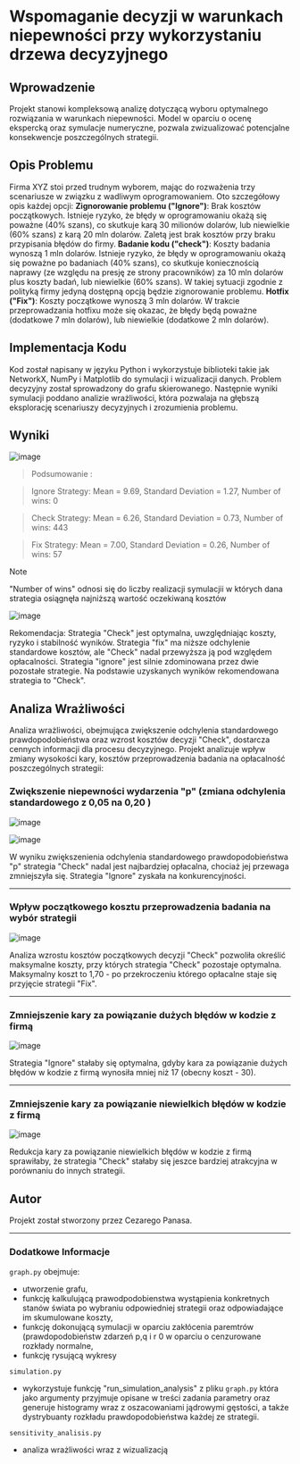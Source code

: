 # Wspomaganie decyzji w warunkach niepewności przy wykorzystaniu drzewa decyzyjnego
## Wprowadzenie

Projekt stanowi kompleksową analizę dotyczącą wyboru optymalnego rozwiązania w  warunkach niepewności. Model w oparciu o ocenę ekspercką oraz symulacje numeryczne, pozwala zwizualizować potencjalne konsekwencje poszczególnych strategii.

## Opis Problemu

Firma XYZ stoi przed trudnym wyborem, mając do rozważenia trzy scenariusze w związku z wadliwym oprogramowaniem. Oto szczegółowy opis każdej opcji: **Zignorowanie problemu ("Ignore")**: Brak kosztów początkowych. Istnieje ryzyko, że błędy w oprogramowaniu okażą się poważne (40% szans), co skutkuje karą 30 milionów dolarów, lub niewielkie (60% szans) z karą 20 mln dolarów. Zaletą jest brak kosztów przy braku przypisania błędów do firmy. **Badanie kodu ("check")**: Koszty badania wynoszą 1 mln dolarów. Istnieje ryzyko, że błędy w oprogramowaniu okażą się poważne po badaniach (40% szans), co skutkuje koniecznością naprawy (ze względu na presję ze strony pracowników) za 10 mln dolarów plus koszty badań, lub niewielkie (60% szans). W takiej sytuacji zgodnie z polityką firmy jedyną dostępną opcją będzie zignorowanie problemu. **Hotfix ("Fix")**: Koszty początkowe wynoszą 3 mln dolarów. W trakcie przeprowadzania hotfixu może się okazac, że błędy będą poważne (dodatkowe 7 mln dolarów), lub niewielkie (dodatkowe 2 mln dolarów). 

## Implementacja Kodu

Kod został napisany w języku Python i wykorzystuje biblioteki takie jak NetworkX, NumPy i Matplotlib do symulacji i wizualizacji danych. Problem decyzyjny został sprowadzony do grafu skierowanego. Następnie wyniki symulacji poddano analizie wrażliwości, która pozwalaja na głębszą eksplorację scenariuszy decyzyjnych i zrozumienia problemu.

## Wyniki 


![image](https://github.com/czareek/Decision-Tree/assets/148364757/d4294a96-c16b-434a-b906-a4bf7e3e566a)

>Podsumowanie : 

>Ignore Strategy: Mean = 9.69, Standard Deviation = 1.27, Number of wins: 0

>Check Strategy:  Mean = 6.26, Standard Deviation = 0.73, Number of wins: 443

>Fix Strategy:    Mean = 7.00,  Standard Deviation = 0.26, Number of wins: 57

>[!NOTE]
>"Number of wins" odnosi się do liczby realizacji symulacjii w których dana strategia osiągnęła najniższą wartość oczekiwaną kosztów

![image](https://github.com/czareek/Decision-Tree/assets/148364757/105cc09f-5627-4894-b9a2-2399e0bf6577)

Rekomendacja: Strategia "Check" jest optymalna, uwzględniając koszty, ryzyko i stabilność wyników. Strategia "fix" ma niższe odchylenie standardowe kosztów, ale "Check" nadal przewyższa ją pod względem opłacalności. Strategia "ignore" jest silnie zdominowana przez dwie pozostałe strategie. Na podstawie uzyskanych wyników  rekomendowana  strategia to  "Check".



## Analiza Wrażliwości

Analiza wrażliwości, obejmująca zwiększenie odchylenia standardowego prawdopodobieństwa oraz wzrost kosztów decyzji "Check", dostarcza cennych informacji dla procesu decyzyjnego.
Projekt analizuje wpływ zmiany wysokości kary, kosztów przeprowadzenia badania na opłacalność poszczególnych strategii:

### Zwiększenie niepewności wydarzenia "p" (zmiana odchylenia standardowego z 0,05 na 0,20 ) 

![image](https://github.com/czareek/Decision-Tree/assets/148364757/31d8e450-bb61-48c4-8301-da14391b0478)

![image](https://github.com/czareek/Decision-Tree/assets/148364757/0bf370d2-4998-4317-9b0f-772eed61d9c0)

 W wyniku zwiększenienia odchylenia standardowego prawdopodobieństwa "p" strategia "Check" nadal jest najbardziej opłacalna, chociaż jej przewaga zmniejszyła się. Strategia "Ignore" zyskała na konkurencyjności.

---

### Wpływ początkowego kosztu przeprowadzenia badania na wybór strategii


![image](https://github.com/czareek/Decision-Tree/assets/148364757/06e6a854-c37c-4cd5-8402-73acb8eb0e87)

 Analiza wzrostu kosztów początkowych decyzji "Check" pozwoliła określić maksymalne koszty, przy których strategia "Check" pozostaje optymalna. Maksymalny koszt to 1,70 - po przekroczeniu którego opłacalne staje się przyjęcie strategii "Fix". 

---

### Zmniejszenie kary za powiązanie dużych błędów w kodzie z firmą

![image](https://github.com/czareek/Decision-Tree/assets/148364757/99322c00-2cab-4917-99b1-578c91fcc69b)

 Strategia "Ignore" stałaby się optymalna, gdyby kara za powiązanie dużych błędów w kodzie z firmą wynosiła mniej niż 17 (obecny koszt - 30).  

---

### Zmniejszenie kary za powiązanie niewielkich błędów w kodzie z firmą

![image](https://github.com/czareek/Decision-Tree/assets/148364757/e14ffb25-1b26-4af5-ad6c-0ecda0b46cf6)

 Redukcja kary za powiązanie niewielkich błędów w kodzie z firmą sprawiłaby, że strategia "Check" stałaby się jeszce bardziej atrakcyjna w porównaniu do innych strategii.





## Autor

Projekt został stworzony przez Cezarego Panasa.

---

### Dodatkowe Informacje

`graph.py` obejmuje: 
- utworzenie grafu, 
- funkcję kalkulującą prawodpodobienstwa wystąpienia konkretnych stanów świata po wybraniu odpowiedniej strategii oraz odpowiadające im skumulowane koszty,
- funkcję dokonującą symulacji w oparciu zakłócenia paremtrów (prawdopodobieństw zdarzeń p,q i r 0 w oparciu o cenzurowane rozkłady normalne,
- funkcję rysującą wykresy

`simulation.py`
- wykorzystuje funkcję "run_simulation_analysis" z pliku `graph.py` która jako argumenty przyjmuje opisane w treści zadania parametry oraz generuje histogramy wraz z oszacowaniami jądrowymi gęstości, a także dystrybuanty rozkładu prawdopodobieństwa każdej ze strategii.  

`sensitivity_analisis.py`
-  analiza wrażliwości wraz z wizualizacją 
  





